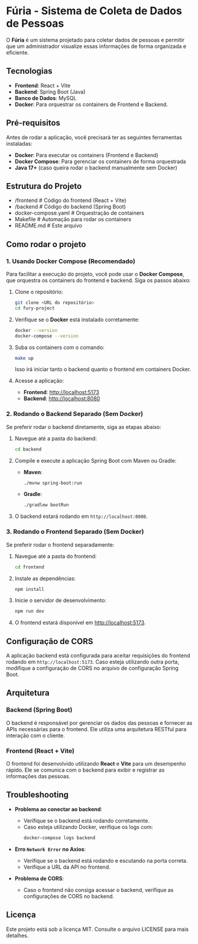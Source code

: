 # Fúria - Sistema de Coleta de Dados de Pessoas

O **Fúria** é um sistema projetado para coletar dados de pessoas e permitir que um administrador visualize essas informações de forma organizada e eficiente.

## Tecnologias

- **Frontend**: React + Vite
- **Backend**: Spring Boot (Java)
- **Banco de Dados**: MySQL
- **Docker**: Para orquestrar os containers de Frontend e Backend.

## Pré-requisitos

Antes de rodar a aplicação, você precisará ter as seguintes ferramentas instaladas:

- **Docker**: Para executar os containers (Frontend e Backend)
- **Docker Compose**: Para gerenciar os containers de forma orquestrada
- **Java 17+** (caso queira rodar o backend manualmente sem Docker)

## Estrutura do Projeto

- /frontend # Código do frontend (React + Vite)
- /backend # Código do backend (Spring Boot)
- docker-compose.yaml # Orquestração de containers
- Makefile # Automação para rodar os containers
- README.md # Este arquivo


## Como rodar o projeto

### 1. **Usando Docker Compose (Recomendado)**

Para facilitar a execução do projeto, você pode usar o **Docker Compose**, que orquestra os containers do frontend e backend. Siga os passos abaixo:

1. Clone o repositório:
    ```bash
    git clone <URL do repositório>
    cd fury-project
    ```

2. Verifique se o **Docker** está instalado corretamente:
    ```bash
    docker --version
    docker-compose --version
    ```

3. Suba os containers com o comando:
    ```bash
    make up
    ```
   Isso irá iniciar tanto o backend quanto o frontend em containers Docker.

4. Acesse a aplicação:
    - **Frontend**: [http://localhost:5173](http://localhost:5173)
    - **Backend**: [http://localhost:8080](http://localhost:8080)

### 2. **Rodando o Backend Separado (Sem Docker)**

Se preferir rodar o backend diretamente, siga as etapas abaixo:

1. Navegue até a pasta do backend:
    ```bash
    cd backend
    ```

2. Compile e execute a aplicação Spring Boot com Maven ou Gradle:

   - **Maven**:
     ```bash
     ./mvnw spring-boot:run
     ```
   
   - **Gradle**:
     ```bash
     ./gradlew bootRun
     ```

3. O backend estará rodando em `http://localhost:8080`.

### 3. **Rodando o Frontend Separado (Sem Docker)**

Se preferir rodar o frontend separadamente:

1. Navegue até a pasta do frontend:
    ```bash
    cd frontend
    ```

2. Instale as dependências:
    ```bash
    npm install
    ```

3. Inicie o servidor de desenvolvimento:
    ```bash
    npm run dev
    ```

4. O frontend estará disponível em [http://localhost:5173](http://localhost:5173).

## Configuração de CORS

A aplicação backend está configurada para aceitar requisições do frontend rodando em `http://localhost:5173`. Caso esteja utilizando outra porta, modifique a configuração de CORS no arquivo de configuração Spring Boot.

## Arquitetura

### Backend (Spring Boot)
O backend é responsável por gerenciar os dados das pessoas e fornecer as APIs necessárias para o frontend. Ele utiliza uma arquitetura RESTful para interação com o cliente.

### Frontend (React + Vite)
O frontend foi desenvolvido utilizando **React** e **Vite** para um desempenho rápido. Ele se comunica com o backend para exibir e registrar as informações das pessoas.

## Troubleshooting

- **Problema ao conectar ao backend**:
    - Verifique se o backend está rodando corretamente.
    - Caso esteja utilizando Docker, verifique os logs com:
      ```bash
      docker-compose logs backend
      ```

- **Erro `Network Error` no Axios**:
    - Verifique se o backend está rodando e escutando na porta correta.
    - Verifique a URL da API no frontend.

- **Problema de CORS**:
    - Caso o frontend não consiga acessar o backend, verifique as configurações de CORS no backend.

## Licença

Este projeto está sob a licença MIT. Consulte o arquivo LICENSE para mais detalhes.


